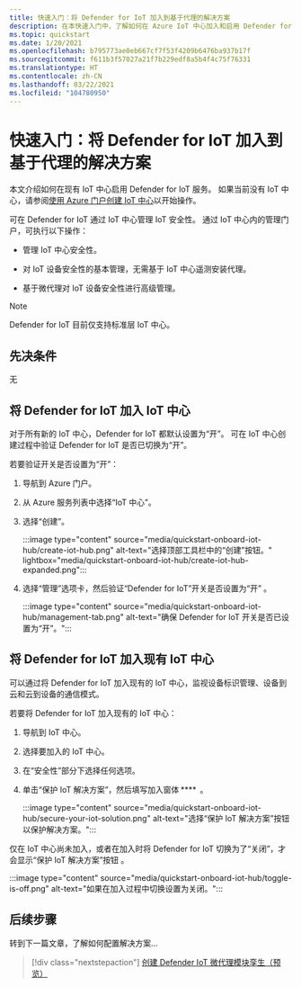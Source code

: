 ```yaml
---
title: 快速入门：将 Defender for IoT 加入到基于代理的解决方案
description: 在本快速入门中，了解如何在 Azure IoT 中心加入和启用 Defender for IoT 安全服务。
ms.topic: quickstart
ms.date: 1/20/2021
ms.openlocfilehash: b795773ae0eb667cf7f53f4209b6476ba937b17f
ms.sourcegitcommit: f611b3f57027a21f7b229edf8a5b4f4c75f76331
ms.translationtype: HT
ms.contentlocale: zh-CN
ms.lasthandoff: 03/22/2021
ms.locfileid: "104780950"
---
```

# <a name="quickstart-onboard-defender-for-iot-to-an-agent-based-solution"></a>快速入门：将 Defender for IoT 加入到基于代理的解决方案

本文介绍如何在现有 IoT 中心启用 Defender for IoT 服务。 如果当前没有 IoT 中心，请参阅[使用 Azure 门户创建 IoT 中心](../iot-hub/iot-hub-create-through-portal.md)以开始操作。

可在 Defender for IoT 通过 IoT 中心管理 IoT 安全性。 通过 IoT 中心内的管理门户，可执行以下操作： 

- 管理 IoT 中心安全性。

- 对 IoT 设备安全性的基本管理，无需基于 IoT 中心遥测安装代理。 

- 基于微代理对 IoT 设备安全性进行高级管理。

> [!NOTE]
> Defender for IoT 目前仅支持标准层 IoT 中心。

## <a name="prerequisites"></a>先决条件

无

## <a name="onboard-defender-for-iot-to-an-iot-hub"></a>将 Defender for IoT 加入 IoT 中心

对于所有新的 IoT 中心，Defender for IoT 都默认设置为“开”。 可在 IoT 中心创建过程中验证 Defender for IoT 是否已切换为“开”。

若要验证开关是否设置为“开”：

1. 导航到 Azure 门户。

1. 从 Azure 服务列表中选择“IoT 中心”。

1. 选择“创建”。

    :::image type="content" source="media/quickstart-onboard-iot-hub/create-iot-hub.png" alt-text="选择顶部工具栏中的“创建”按钮。" lightbox="media/quickstart-onboard-iot-hub/create-iot-hub-expanded.png":::

1. 选择“管理”选项卡，然后验证“Defender for IoT”开关是否设置为“开”  。

    :::image type="content" source="media/quickstart-onboard-iot-hub/management-tab.png" alt-text="确保 Defender for IoT 开关是否已设置为“开”。":::

## <a name="onboard-defender-for-iot-to-an-existing-iot-hub"></a>将 Defender for IoT 加入现有 IoT 中心

可以通过将 Defender for IoT 加入现有的 IoT 中心，监视设备标识管理、设备到云和云到设备的通信模式。

若要将 Defender for IoT 加入现有的 IoT 中心：

1. 导航到 IoT 中心。 

1. 选择要加入的 IoT 中心。

1. 在“安全性”部分下选择任何选项。

1. 单击“保护 IoT 解决方案”，然后填写加入窗体 ****  。 

    :::image type="content" source="media/quickstart-onboard-iot-hub/secure-your-iot-solution.png" alt-text="选择“保护 IoT 解决方案”按钮以保护解决方案。":::

仅在 IoT 中心尚未加入，或者在加入时将 Defender for IoT 切换为了“关闭”，才会显示“保护 IoT 解决方案”按钮 。

:::image type="content" source="media/quickstart-onboard-iot-hub/toggle-is-off.png" alt-text="如果在加入过程中切换设置为关闭。":::

## <a name="next-steps"></a>后续步骤

转到下一篇文章，了解如何配置解决方案...

> [!div class="nextstepaction"]
> [创建 Defender IoT 微代理模块孪生（预览）](quickstart-create-micro-agent-module-twin.md)
